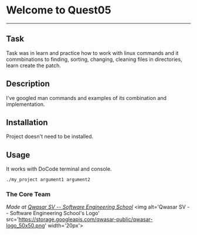 # Welcome to Quest05
***

## Task
Task was in learn and practice how to work with linux commands and it commbinations to finding, sorting, changing, cleaning files in directories, learn create the patch.

## Description
I've googled man commands and examples of its combination and implementation.

## Installation
Project doesn't need to be installed.

## Usage
It works with DoCode terminal and console.
```
./my_project argument1 argument2
```

### The Core Team


<span><i>Made at <a href='https://qwasar.io'>Qwasar SV -- Software Engineering School</a></i></span>
<span><img alt='Qwasar SV -- Software Engineering School's Logo' src='https://storage.googleapis.com/qwasar-public/qwasar-logo_50x50.png' width='20px'></span>
